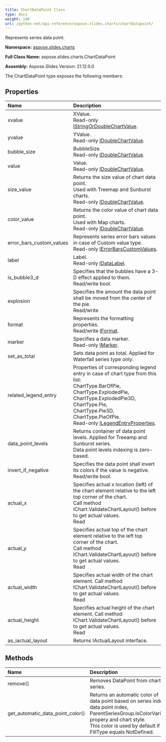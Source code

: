 ```yaml
---
title: ChartDataPoint Class
type: docs
weight: 140
url: /python-net/api-reference/aspose.slides.charts/chartdatapoint/
---
```


Represents series data point.

**Namespace:** [aspose.slides.charts](/slides/python-net/api-reference/aspose.slides.charts/)

**Full Class Name:** aspose.slides.charts.ChartDataPoint

**Assembly:**  Aspose.Slides Version: 21.12.0.0

The ChartDataPoint type exposes the following members:
## **Properties**
|**Name**|**Description**|
| :- | :- |
|xvalue|XValue.<br/>            Read-only [IStringOrDoubleChartValue](/slides/python-net/api-reference/aspose.slides.charts/istringordoublechartvalue/).|
|yvalue|YValue.<br/>            Read-only [IDoubleChartValue](/slides/python-net/api-reference/aspose.slides.charts/idoublechartvalue/).|
|bubble_size|BubbleSize.<br/>            Read-only [IDoubleChartValue](/slides/python-net/api-reference/aspose.slides.charts/idoublechartvalue/).|
|value|Value.<br/>            Read-only [IDoubleChartValue](/slides/python-net/api-reference/aspose.slides.charts/idoublechartvalue/).|
|size_value|Returns the size value of chart data point.<br/>            Used with Treemap and Sunburst charts. <br/>            Read-only [IDoubleChartValue](/slides/python-net/api-reference/aspose.slides.charts/idoublechartvalue/).|
|color_value|Returns the color value of chart data point.<br/>            Used with Map charts. <br/>            Read-only [IDoubleChartValue](/slides/python-net/api-reference/aspose.slides.charts/idoublechartvalue/).|
|error_bars_custom_values|Represents series error bars values in case of Custom value type.<br/>            Read-only [IErrorBarsCustomValues](/slides/python-net/api-reference/aspose.slides.charts/ierrorbarscustomvalues/).|
|label|Label.<br/>            Read-only [IDataLabel](/slides/python-net/api-reference/aspose.slides.charts/idatalabel/).|
|is_bubble3_d|Specifies that the bubbles have a 3-D effect applied to them.<br/>            Read/write bool.|
|explosion|Specifies the amount the data point shall be moved from the center of the pie.<br/>            Read/write|
|format|Represents the formatting properties.<br/>            Read/write [IFormat](/slides/python-net/api-reference/aspose.slides.charts/iformat/).|
|marker|Specifies a data marker.<br/>            Read-only [IMarker](/slides/python-net/api-reference/aspose.slides.charts/imarker/).|
|set_as_total|Sets data point as total. Applied for Waterfall series type only.|
|related_legend_entry|Properties of corresponding legend entry in case of chart type from this list:<br/>            ChartType.BarOfPie,<br/>            ChartType.ExplodedPie,<br/>            ChartType.ExplodedPie3D,<br/>            ChartType.Pie,<br/>            ChartType.Pie3D,<br/>            ChartType.PieOfPie.<br/>            Read-only [ILegendEntryProperties](/slides/python-net/api-reference/aspose.slides.charts/ilegendentryproperties/).|
|data_point_levels|Returns container of  data point levels. Applied for Treeamp and Sunburst series.<br/>            Data point levels indexing is zero-based.|
|invert_if_negative|Specifies the data point shall invert its colors if the value is negative.<br/>            Read/write bool.|
|actual_x|Specifies actual x location (left) of the chart element relative to the left top corner of the chart.<br/>            Call method IChart.ValidateChartLayout() before to get actual values. <br/>            Read|
|actual_y|Specifies actual top of the chart element relative to the left top corner of the chart.<br/>            Call method IChart.ValidateChartLayout() before to get actual values. <br/>            Read|
|actual_width|Specifies actual width of the chart element. Call method IChart.ValidateChartLayout() before to get actual values. <br/>            Read|
|actual_height|Specifies actual height of the chart element. Call method IChart.ValidateChartLayout() before to get actual values. <br/>            Read|
|as_iactual_layout|Returns IActualLayout interface.|
## **Methods**
|**Name**|**Description**|
| :- | :- |
|remove()|Removes DataPoint from chart series.|
|get_automatic_data_point_color()|Returns an automatic color of data point based on series index, data point index, ParentSeriesGroup.IsColorVaried propery and chart style. <br/>            This color is used by default if FillType equals NotDefined.|
